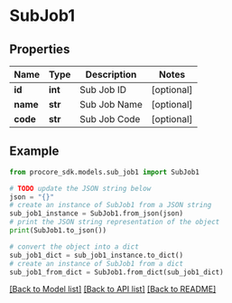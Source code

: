 # SubJob1


## Properties

Name | Type | Description | Notes
------------ | ------------- | ------------- | -------------
**id** | **int** | Sub Job ID | [optional] 
**name** | **str** | Sub Job Name | [optional] 
**code** | **str** | Sub Job Code | [optional] 

## Example

```python
from procore_sdk.models.sub_job1 import SubJob1

# TODO update the JSON string below
json = "{}"
# create an instance of SubJob1 from a JSON string
sub_job1_instance = SubJob1.from_json(json)
# print the JSON string representation of the object
print(SubJob1.to_json())

# convert the object into a dict
sub_job1_dict = sub_job1_instance.to_dict()
# create an instance of SubJob1 from a dict
sub_job1_from_dict = SubJob1.from_dict(sub_job1_dict)
```
[[Back to Model list]](../README.md#documentation-for-models) [[Back to API list]](../README.md#documentation-for-api-endpoints) [[Back to README]](../README.md)



